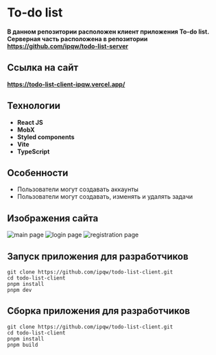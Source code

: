 # To-do list
**В данном репозитории расположен клиент приложения To-do list. 
Серверная часть расположена в репозитории https://github.com/ipqw/todo-list-server**

## Ссылка на сайт
**https://todo-list-client-ipqw.vercel.app/**

## Технологии
 - **React JS**
 - **MobX**
 - **Styled components**
 - **Vite**
 - **TypeScript**

## Особенности
 - Пользователи могут создавать аккаунты
 - Пользователи могут создавать, изменять и удалять задачи

## Изображения сайта
![main page](src/assets/main-page.jpg "Main page")
![login page](src/assets/login-page.jpg "Login page")
![registration page](src/assets/registration-page.jpg "Registration page")


## Запуск приложения для разработчиков
```
git clone https://github.com/ipqw/todo-list-client.git
cd todo-list-client
pnpm install
pnpm dev
```

## Сборка приложения для разработчиков
```
git clone https://github.com/ipqw/todo-list-client.git
cd todo-list-client
pnpm install
pnpm build
```